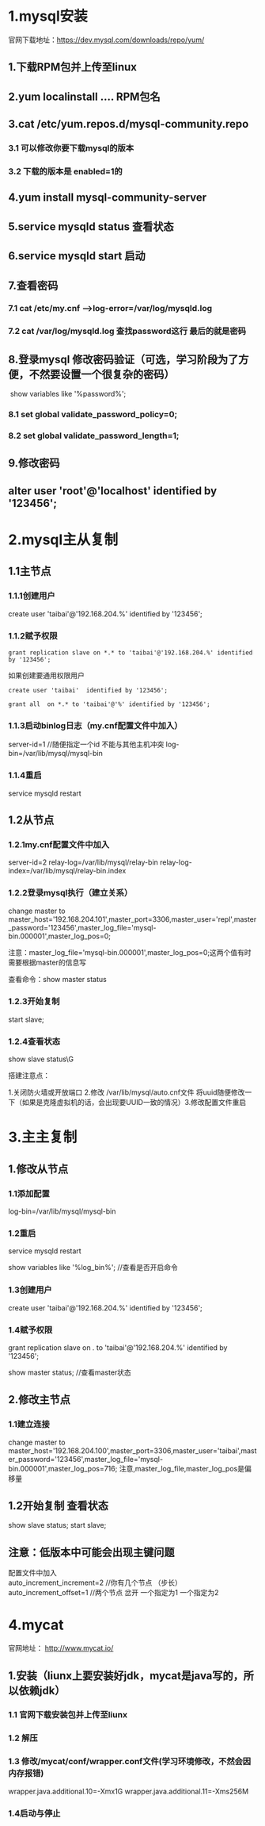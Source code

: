 # 1.mysql安装

官网下载地址：https://dev.mysql.com/downloads/repo/yum/

## 1.下载RPM包并上传至linux

## 2.yum localinstall ....        RPM包名

## 3.cat /etc/yum.repos.d/mysql-community.repo

### 	3.1  可以修改你要下载mysql的版本

### 	3.2  下载的版本是   enabled=1的

## 4.yum install mysql-community-server

## 5.service mysqld status   查看状态   

## 6.service mysqld start    启动

## 7.查看密码

### 	7.1   cat /etc/my.cnf  -->log-error=/var/log/mysqld.log

### 	7.2  cat /var/log/mysqld.log   查找password这行  最后的就是密码

## 8.登录mysql   修改密码验证（可选，学习阶段为了方便，不然要设置一个很复杂的密码）

​	show variables like '%password%';

### 	8.1  set global validate_password_policy=0;

### 	8.2  set global validate_password_length=1;

## 9.修改密码  

## alter user 'root'@'localhost' identified by '123456';





# 2.mysql主从复制

## 1.1主节点

### 1.1.1创建用户

create user 'taibai'@'192.168.204.%' identified by '123456';

### 1.1.2赋予权限

```
grant replication slave on *.* to 'taibai'@'192.168.204.%' identified by '123456';
```

如果创建要通用权限用户

```
create user 'taibai'  identified by '123456';

grant all  on *.* to 'taibai'@'%' identified by '123456';        

```



### 1.1.3启动binlog日志（my.cnf配置文件中加入）

server-id=1    //随便指定一个id  不能与其他主机冲突
log-bin=/var/lib/mysql/mysql-bin

### 1.1.4重启

service mysqld restart



## 1.2从节点

### 1.2.1my.cnf配置文件中加入

server-id=2
relay-log=/var/lib/mysql/relay-bin
relay-log-index=/var/lib/mysql/relay-bin.index

### 1.2.2登录mysql执行（建立关系）

change master to master_host='192.168.204.101',master_port=3306,master_user='repl',master_password='123456',master_log_file='mysql-bin.000001',master_log_pos=0;

注意：master_log_file='mysql-bin.000001',master_log_pos=0;这两个值有时需要根据master的信息写

查看命令：show master status

### 1.2.3开始复制

start slave; 

### 1.2.4查看状态

show slave status\G  

搭建注意点：

1.关闭防火墙或开放端口
2.修改 /var/lib/mysql/auto.cnf文件  将uuid随便修改一下（如果是克隆虚拟机的话，会出现要UUID一致的情况）3.修改配置文件重启





# 3.主主复制

## 1.修改从节点

### 1.1添加配置 

log-bin=/var/lib/mysql/mysql-bin

### 1.2重启  

service mysqld restart

show variables like '%log_bin%';   //查看是否开启命令

### 1.3创建用户

create user 'taibai'@'192.168.204.%' identified by '123456';

### 1.4赋予权限

grant replication slave on *.* to 'taibai'@'192.168.204.%' identified by '123456';

show master status;   //查看master状态

## 2.修改主节点

### 1.1建立连接

change master to master_host='192.168.204.100',master_port=3306,master_user='taibai',master_password='123456',master_log_file='mysql-bin.000001',master_log_pos=716;
注意,master_log_file,master_log_pos是偏移量

## 1.2开始复制 查看状态

show slave status;
start slave;

## 注意：低版本中可能会出现主键问题

配置文件中加入  
auto_increment_increment=2       //你有几个节点  （步长）
auto_increment_offset=1     //两个节点   岔开   一个指定为1  一个指定为2



# 4.mycat

官网地址： http://www.mycat.io/

## 1.安装（liunx上要安装好jdk，mycat是java写的，所以依赖jdk）

### 1.1 官网下载安装包并上传至liunx

### 1.2 解压

### 1.3 修改/mycat/conf/wrapper.conf文件(学习环境修改，不然会因内存报错)

wrapper.java.additional.10=-Xmx1G
wrapper.java.additional.11=-Xms256M

### 1.4启动与停止











